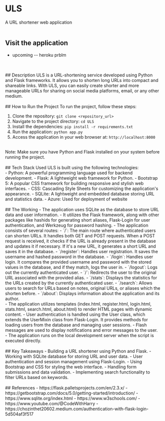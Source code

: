 # ULS
A URL shortener web application
<br>
<br>
## Visit the application 
- upcoming -- heroku prblm
<br>
<br>
## Description
ULS is a URL-shortening service developed using Python and Flask frameworks. It allows you to shorten long URLs into compact and shareable links. With ULS, you can easily create shorter and more manageable URLs for sharing on social media platforms, email, or any other medium.
<br>
<br>
## How to Run the Project
To run the project, follow these steps:

1. Clone the repository: `git clone <repository_url>`
2. Navigate to the project directory: `cd ULS`
3. Install the dependencies: `pip install -r requirements.txt`
4. Run the application: `python app.py`
5. Access the application in your web browser at: `http://localhost:8000`
<br>
Note: Make sure you have Python and Flask installed on your system before running the project.
<br>
<br>
## Tech Stack Used
ULS is built using the following technologies:
<br>
- Python: A powerful programming language used for backend development.
- Flask: A lightweight web framework for Python.
- Bootstrap 5: A popular CSS framework for building responsive and stylish web interfaces.
- CSS: Cascading Style Sheets for customizing the application's appearance.
- SQLite: A lightweight and embedded database storing URL and statistics data.
- Azure: Used for deployment of website 
<br>
<br>
## The Working
- The application uses SQLite as the database to store URL data and user information.
- It utilizes the Flask framework, along with other packages like hashids for generating short aliases, Flask-Login for user authentication, and Werkzeug for password hashing.
- The application consists of several routes:
  - `/`: The main route where authenticated users can shorten URLs. It handles both GET and POST requests. When a POST request is received, it checks if the URL is already present in the database and updates it if necessary. If it's a new URL, it generates a short URL and saves it in the database.
  - `/register`: Handles user registration. It saves the username and hashed password in the database.
  - `/login`:  Handles user login. It compares the provided username and password with the stored values in the database, and if they match, logs the user in.
  - `/logout`: Logs out the currently authenticated user.
  - `/<alias>`: Redirects the user to the original URL associated with the provided alias.
  - `/stats`: Displays the statistics for the URLs created by the currently authenticated user.
  - `/search`: Allows users to search for URLs based on notes, original URLs, or aliases which the shorten before.
  - `/about`: Displays information about the application and its author.
<br>
- The application utilizes templates (index.html, register.html, login.html, stats.html, search.html, about.html) to render HTML pages with dynamic content.
- User authentication is handled using the User class, which extends the UserMixin class from Flask-Login. It provides methods for loading users from the database and managing user sessions.
- Flash messages are used to display notifications and error messages to the user.
- The application runs on the local development server when the script is executed directly.
<br>
<br>
## Key Takeaways
- Building a URL shortener using Python and Flask.
- Working with SQLite database for storing URL and user data.
- User authentication and session management using Flask-Login.
- Using Bootstrap and CSS for styling the web interface.
- Handling form submissions and data validation.
- Implementing search functionality to filter URLs based on keywords.
<br><br>
## References
- https://flask.palletsprojects.com/en/2.3.x/
- https://getbootstrap.com/docs/5.0/getting-started/introduction/
- https://www.sqlite.org/index.html
- https://www.w3schools.com/
- https://www.youtube.com/@CodeWithHarry
- https://chozinthet20602.medium.com/authentication-with-flask-login-5d504af3f517

 
